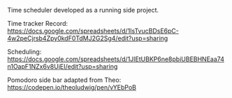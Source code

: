 Time scheduler developed as a running side project. 

Time tracker Record: https://docs.google.com/spreadsheets/d/1IsTvucBDsE6pC-4w2peCjrsb4Zpy0kdF0TdMJ2G2Sg4/edit?usp=sharing

Scheduling: https://docs.google.com/spreadsheets/d/1JIEtUBKP6ne8pbiUBEBHNEaa74n1OapF1NZx6v8UjEI/edit?usp=sharing

Pomodoro side bar adapted from Theo: https://codepen.io/theoludwig/pen/vYEbPoB
